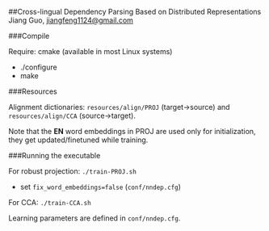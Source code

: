 ##Cross-lingual Dependency Parsing Based on Distributed Representations
Jiang Guo, jiangfeng1124@gmail.com

###Compile

Require: cmake (available in most Linux systems)

* ./configure
* make

###Resources

Alignment dictionaries: ```resources/align/PROJ``` (target->source) and ```resources/align/CCA``` (source->target).

Note that the <b>EN</b> word embeddings in PROJ are used only for initialization, they get updated/finetuned while training.

###Running the executable

For robust projection: `./train-PROJ.sh`
* set `fix_word_embeddings=false` (```conf/nndep.cfg```)

For CCA: `./train-CCA.sh`

Learning parameters are defined in ```conf/nndep.cfg```.

